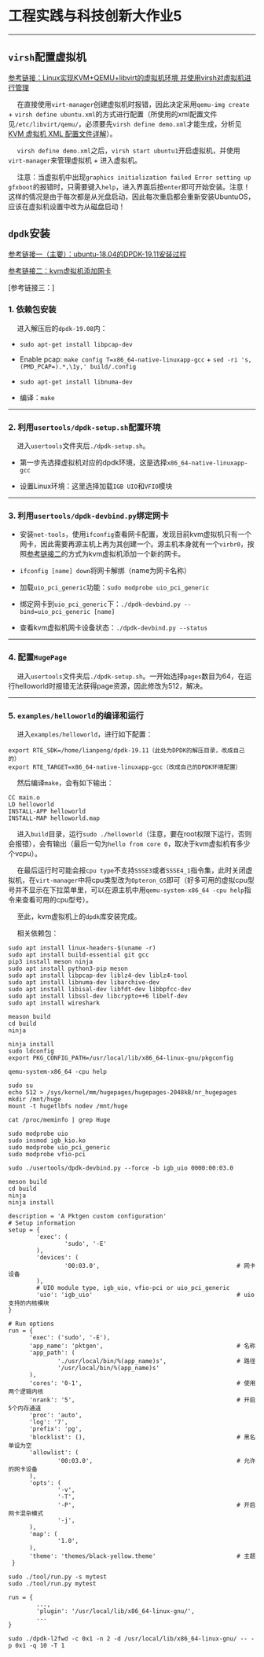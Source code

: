 # 工程实践与科技创新大作业5

--------------

## `virsh`配置虚拟机

[参考链接：Linux实现KVM+QEMU+libvirt的虚拟机环境 并使用virsh对虚拟机进行管理](https://blog.csdn.net/qq_24369113/article/details/52929439)

&emsp; 在直接使用`virt-manager`创建虚拟机时报错，因此决定采用`qemu-img create` + `virsh define ubuntu.xml`的方式进行配置（所使用的xml配置文件见`/etc/libvirt/qemu/`，必须要先`virsh define demo.xml`才能生成，分析见[KVM 虚拟机 XML 配置文件详解](https://blog.51cto.com/4746316/2336524)）。

&emsp; `virsh define demo.xml`之后，`virsh start ubuntu1`开启虚拟机，并使用`virt-manager`来管理虚拟机 + 进入虚拟机。

&emsp; 注意：当虚拟机中出现`graphics initialization failed Error setting up gfxboot`的报错时，只需要键入`help`，进入界面后按`enter`即可开始安装。注意！这样的情况是由于每次都是从光盘启动，因此每次重启都会重新安装UbuntuOS，应该在虚拟机设置中改为从磁盘启动！

## `dpdk`安装

[参考链接一（主要）：ubuntu-18.04的DPDK-19.11安装过程](https://blog.csdn.net/qq_39992615/article/details/103777991?utm_medium=distribute.pc_relevant_t0.none-task-blog-BlogCommendFromMachineLearnPai2-1.control&depth_1-utm_source=distribute.pc_relevant_t0.none-task-blog-BlogCommendFromMachineLearnPai2-1.control)


[参考链接二：kvm虚拟机添加网卡](https://www.cnblogs.com/wangyong-blog/p/11148133.html)

[参考链接三：]

### 1. 依赖包安装

&emsp; 进入解压后的`dpdk-19.08`内：

 - `sudo apt-get install libpcap-dev`
 
 - Enable pcap: `make config T=x86_64-native-linuxapp-gcc` + `sed -ri 's,(PMD_PCAP=).*,\1y,' build/.config`
 
 - `sudo apt-get install libnuma-dev`
 
 - 编译：`make`
 
---------------

### 2. 利用`usertools/dpdk-setup.sh`配置环境

&emsp; 进入`usertools`文件夹后`./dpdk-setup.sh`。

 - 第一步先选择虚拟机对应的dpdk环境，这是选择`x86_64-native-linuxapp-gcc`
 
 - 设置Linux环境：这里选择加载`IGB UIO`和`VFIO`模块

---------------

### 3. 利用`usertools/dpdk-devbind.py`绑定网卡

 - 安装`net-tools`，使用`ifconfig`查看网卡配置，发现目前kvm虚拟机只有一个网卡，因此需要再源主机上再为其创建一个。源主机本身就有一个`virbr0`，按照[参考链接二](https://www.cnblogs.com/wangyong-blog/p/11148133.html)的方式为kvm虚拟机添加一个新的网卡。
 
 - `ifconfig [name] down`将网卡解绑（name为网卡名称）
 
 - 加载`uio_pci_generic`功能：`sudo modprobe uio_pci_generic`
 
 - 绑定网卡到`uio_pci_generic`下：`./dpdk-devbind.py --bind=uio_pci_generic [name]`
 
 - 查看kvm虚拟机网卡设备状态：`./dpdk-devbind.py --status`
 
---------------

### 4. 配置`HugePage`

&emsp; 进入`usertools`文件夹后`./dpdk-setup.sh`。一开始选择`pages`数目为64，在运行helloworld时报错无法获得page资源，因此修改为512，解决。

--------------

### 5. `examples/helloworld`的编译和运行

&emsp; 进入`examples/helloworld`，进行如下配置：

```
export RTE_SDK=/home/lianpeng/dpdk-19.11（此处为DPDK的解压目录，改成自己的）
export RTE_TARGET=x86_64-native-linuxapp-gcc（改成自己的DPDK环境配置）
```

&emsp; 然后编译`make`，会有如下输出：

```
CC main.o
LD helloworld
INSTALL-APP helloworld
INSTALL-MAP helloworld.map
```

&emsp; 进入`build`目录，运行`sudo ./helloworld`（注意，要在root权限下运行，否则会报错），会有输出（最后一句为`hello from core 0`，取决于kvm虚拟机有多少个vcpu）。

&emsp; 在最后运行时可能会报`cpu type`不支持`SSSE3`或者`SSSE4_1`指令集，此时关闭虚拟机，在`virt-manager`中将cpu类型改为`Opteron_G5`即可（好多可用的虚拟cpu型号并不显示在下拉菜单里，可以在源主机中用`qemu-system-x86_64 -cpu help`指令来查看可用的cpu型号）。

&emsp; 至此，kvm虚拟机上的`dpdk`库安装完成。
 
 
&emsp; 相关依赖包：

```
sudo apt install linux-headers-$(uname -r) 
sudo apt install build-essential git gcc 
pip3 install meson ninja
sudo apt install python3-pip meson
sudo apt install libpcap-dev liblz4-dev liblz4-tool
sudo apt install libnuma-dev libarchive-dev
sudo apt install libisal-dev libfdt-dev libbpfcc-dev 
sudo apt install libssl-dev libcrypto++6 libelf-dev  
sudo apt install wireshark
```
 
```
meason build
cd build
ninja
```
 
```
ninja install
sudo ldconfig
export PKG_CONFIG_PATH=/usr/local/lib/x86_64-linux-gnu/pkgconfig
```
 
```
qemu-system-x86_64 -cpu help
```
 
```
sudo su
echo 512 > /sys/kernel/mm/hugepages/hugepages-2048kB/nr_hugepages 
mkdir /mnt/huge
mount -t hugetlbfs nodev /mnt/huge
```

```
cat /proc/meminfo | grep Huge
```

```
sudo modprobe uio
sudo insmod igb_kio.ko
sudo modprobe uio_pci_generic 
sudo modprobe vfio-pci
```

```
sudo ./usertools/dpdk-devbind.py --force -b igb_uio 0000:00:03.0
```
 
```
meson build
cd build
ninja
ninja install
```
 
```
description = 'A Pktgen custom configuration'
# Setup information
setup = {
        'exec': (
                'sudo', '-E'
        ),
        'devices': (
                '00:03.0',                                       # 网卡设备
        ),
        # UIO module type, igb_uio, vfio-pci or uio_pci_generic
        'uio': 'igb_uio'                                         # uio支持的内核模块
}

# Run options
run = {
      'exec': ('sudo', '-E'),
      'app_name': 'pktgen',                                      # 名称
      'app_path': (
              './usr/local/bin/%(app_name)s',                    # 路径
              '/usr/local/bin/%(app_name)s'
      ),
      'cores': '0-1',                                            # 使用两个逻辑内核
      'nrank': '5',                                              # 开启5个内存通道
      'proc': 'auto',
      'log': '7',
      'prefix': 'pg',
      'blocklist': (),                                           # 黑名单设为空
      'allowlist': (
              '00:03.0',                                         # 允许的网卡设备
      ),
      'opts': (
              '-v',
              '-T',
              '-P',                                              # 开启网卡混杂模式
              '-j',
      ),
      'map': (
              '1.0',
      ),
      'theme': 'themes/black-yellow.theme'                       # 主题
 }
```

```
sudo ./tool/run.py -s mytest
sudo ./tool/run.py mytest
```

```
run = {
        ...,
        'plugin': '/usr/local/lib/x86_64-linux-gnu/',
        ...
}
```

```
sudo ./dpdk-l2fwd -c 0x1 -n 2 -d /usr/local/lib/x86_64-linux-gnu/ -- -p 0x1 -q 10 -T 1
```

 
